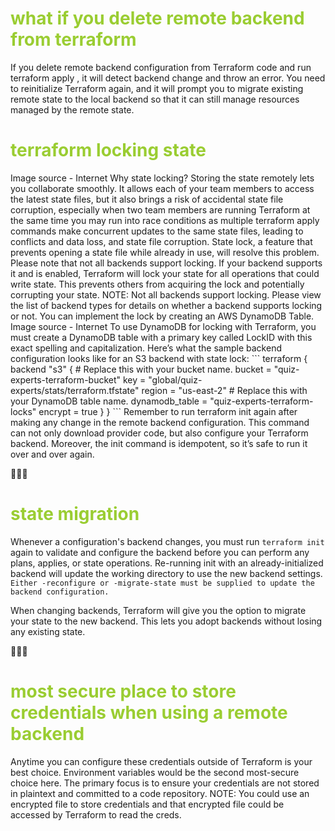 <h1 style='color:yellowgreen'>what if you delete remote backend from terraform</h1>
If you delete remote backend configuration from Terraform code and run terraform apply , it will detect backend change and throw an error. You need to reinitialize Terraform again, and it will prompt you to migrate existing remote state to the local backend so that it can still manage resources managed by the remote state.

<h1 style='color:yellowgreen'>terraform locking state</h1>
Image source - Internet
Why state locking?
Storing the state remotely lets you collaborate smoothly. It allows each of your team members to access the latest state files, but it also brings a risk of accidental state file corruption, especially when two team members are running Terraform at the same time you may run into race conditions as multiple terraform apply commands make concurrent updates to the same state files, leading to conflicts and data loss, and state file corruption.
State lock, a feature that prevents opening a state file while already in use, will resolve this problem. Please note that not all backends support locking. If your backend supports it and is enabled, Terraform will lock your state for all operations that could write state. This prevents others from acquiring the lock and potentially corrupting your state.
NOTE: Not all backends support locking. Please view the list of backend types for details on whether a backend supports locking or not.
You can implement the lock by creating an AWS DynamoDB Table.
Image source - Internet
To use DynamoDB for locking with Terraform, you must create a DynamoDB table with a primary key called LockID with this exact spelling and capitalization.
Here’s what the sample backend configuration looks like for an S3 backend with state lock:
```
terraform {
      backend "s3" {
        # Replace this with your bucket name.
    bucket         = "quiz-experts-terraform-bucket"
    key            = "global/quiz-experts/stats/terraform.tfstate"
    region         = "us-east-2"
    # Replace this with your DynamoDB table name.
    dynamodb_table = "quiz-experts-terraform-locks"
    encrypt        = true
  }
}
``` 
Remember to run terraform init again after making any change in the remote backend configuration. This command can not only download provider code, but also configure your Terraform backend. Moreover, the init command is idempotent, so it’s safe to run it over and over again.


 🌟🌟🌟 <h1 style='color:yellowgreen'>state migration </h1>
 Whenever a configuration's backend changes, you must run `terraform init` again to validate and configure the backend before you can perform any plans, applies, or state operations. Re-running init with an already-initialized backend will update the working directory to use the new backend settings. `Either -reconfigure or -migrate-state must be supplied to update the backend configuration.`

When changing backends, Terraform will give you the option to migrate your state to the new backend. This lets you adopt backends without losing any existing state.

 🌟🌟🌟 <h1 style='color:yellowgreen'>most secure place to store credentials when using a remote backend  </h1>
 Anytime you can configure these credentials outside of Terraform is your best choice. Environment variables would be the second most-secure choice here. The primary focus is to ensure your credentials are not stored in plaintext and committed to a code repository. NOTE: You could use an encrypted file to store credentials and that encrypted file could be accessed by Terraform to read the creds.